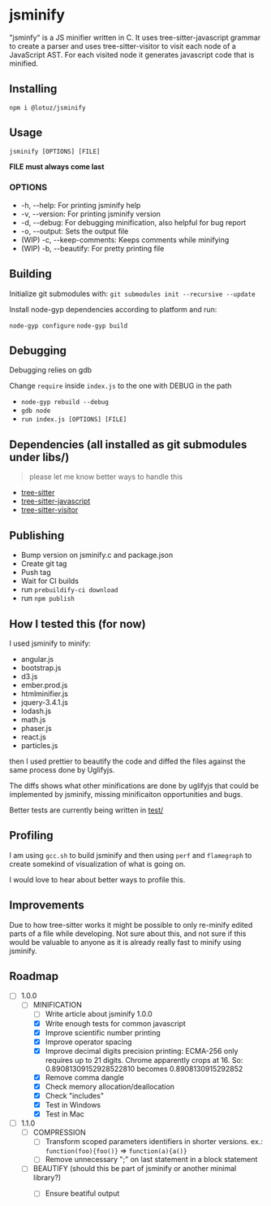 # jsminify

"jsminfy" is a JS minifier written in C. It uses tree-sitter-javascript grammar
to create a parser and uses tree-sitter-visitor to visit each node of a
JavaScript AST. For each visited node it generates javascript code that is
minified.

## Installing

`npm i @lotuz/jsminify`

## Usage

`jsminify [OPTIONS] [FILE]`

**FILE must always come last**

### OPTIONS

* -h, --help: For printing jsminify help
* -v, --version: For printing jsminify version
* -d, --debug: For debugging minification, also helpful for bug report
* -o, --output: Sets the output file
* (WIP) -c, --keep-comments: Keeps comments while minifying
* (WIP) -b, --beautify: For pretty printing file

## Building

Initialize git submodules with: `git submodules init --recursive --update`

Install node-gyp dependencies according to platform and run:

`node-gyp configure`
`node-gyp build`

## Debugging 

Debugging relies on gdb

Change `require` inside `index.js` to the one with DEBUG in the path

- `node-gyp rebuild --debug`
- `gdb node`
- `run index.js [OPTIONS] [FILE]`

## Dependencies (all installed as git submodules under libs/)

> please let me know better ways to handle this

- [tree-sitter](https://github.com/tree-sitter/tree-sitter)
- [tree-sitter-javascript](https://github.com/tree-sitter/tree-sitter-javascript)
- [tree-sitter-visitor](https://github.com/marcel0ll/tree-sitter-visitor)

## Publishing

* Bump version on jsminify.c and package.json
* Create git tag
* Push tag
* Wait for CI builds
* run `prebuildify-ci download`
* run `npm publish`

## How I tested this (for now)

I used jsminify to minify:

- angular.js
- bootstrap.js
- d3.js
- ember.prod.js
- htmlminifier.js
- jquery-3.4.1.js
- lodash.js
- math.js
- phaser.js
- react.js
- particles.js

then I used prettier to beautify the code and diffed the files against the same
process done by Uglifyjs.

The diffs shows what other minifications are done by uglifyjs that could be 
implemented by jsminify, missing minificaiton opportunities and bugs.

Better tests are currently being written in [test/](./test/README.md)

## Profiling

I am using `gcc.sh` to build jsminify and then using `perf` and `flamegraph`
to create somekind of visualization of what is going on. 

I would love to hear about better ways to profile this.

## Improvements

Due to how tree-sitter works it might be possible to only re-minify edited
parts of a file while developing. Not sure about this, and not sure if this
would be valuable to anyone as it is already really fast to minify using
jsminify.

## Roadmap

- [ ] 1.0.0
  * [ ] MINIFICATION
    - [ ] Write article about jsminify 1.0.0
    - [x] Write enough tests for common javascript
    - [x] Improve scientific number printing
    - [x] Improve operator spacing
    - [x] Improve decimal digits precision printing: ECMA-256 only requires up
          to 21 digits. Chrome apparently crops at 16. So:
          0.89081309152928522810 becomes 0.8908130915292852
    - [x] Remove comma dangle
    - [x] Check memory allocation/deallocation
    - [x] Check "includes"
    - [x] Test in Windows
    - [x] Test in Mac

- [ ] 1.1.0
  * [ ] COMPRESSION
    - [ ] Transform scoped parameters identifiers in shorter versions. ex.:
          `function(foo){foo()}` => `function(a){a()}`
    - [ ] Remove unnecessary ";" on last statement in a block statement
  * [ ] BEAUTIFY (should this be part of jsminify or another minimal library?)
    - [ ] Ensure beatiful output

